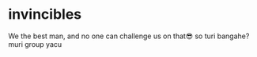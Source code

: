 # invincibles
We the best man, and no one can challenge us on that😎
so turi bangahe? muri group yacu
